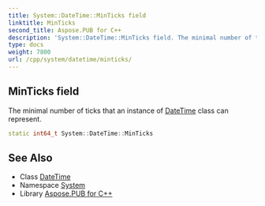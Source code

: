 ```yaml
---
title: System::DateTime::MinTicks field
linktitle: MinTicks
second_title: Aspose.PUB for C++
description: 'System::DateTime::MinTicks field. The minimal number of ticks that an instance of DateTime class can represent in C++.'
type: docs
weight: 7800
url: /cpp/system/datetime/minticks/
---
```

## MinTicks field


The minimal number of ticks that an instance of [DateTime](../) class can represent.

```cpp
static int64_t System::DateTime::MinTicks
```

## See Also

* Class [DateTime](../)
* Namespace [System](../../)
* Library [Aspose.PUB for C++](../../../)
